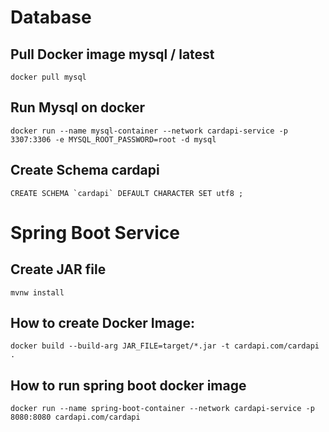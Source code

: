 Database 
==


Pull Docker image mysql / latest
----
`docker pull mysql`


Run Mysql on docker
----
```
docker run --name mysql-container --network cardapi-service -p 3307:3306 -e MYSQL_ROOT_PASSWORD=root -d mysql
```

Create Schema cardapi
--
```roomsql
CREATE SCHEMA `cardapi` DEFAULT CHARACTER SET utf8 ;
```

Spring Boot Service
==


Create JAR file
--
`mvnw install`

How to create Docker Image:
--
```
docker build --build-arg JAR_FILE=target/*.jar -t cardapi.com/cardapi .
```
How to run spring boot docker image
--
```
docker run --name spring-boot-container --network cardapi-service -p 8080:8080 cardapi.com/cardapi
```





